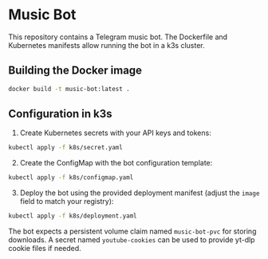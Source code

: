 # Music Bot

This repository contains a Telegram music bot. The Dockerfile and Kubernetes manifests
allow running the bot in a k3s cluster.

## Building the Docker image

```bash
docker build -t music-bot:latest .
```

## Configuration in k3s

1. Create Kubernetes secrets with your API keys and tokens:

```bash
kubectl apply -f k8s/secret.yaml
```

2. Create the ConfigMap with the bot configuration template:

```bash
kubectl apply -f k8s/configmap.yaml
```

3. Deploy the bot using the provided deployment manifest (adjust the `image` field
   to match your registry):

```bash
kubectl apply -f k8s/deployment.yaml
```

The bot expects a persistent volume claim named `music-bot-pvc` for storing
downloads. A secret named `youtube-cookies` can be used to provide yt-dlp cookie
files if needed.
